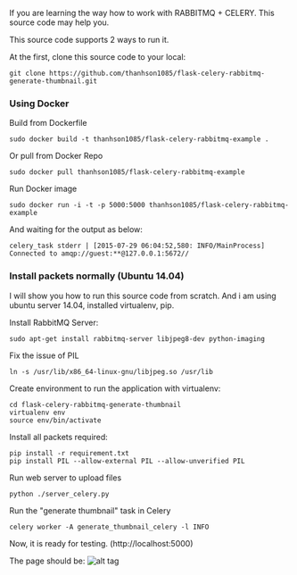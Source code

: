 If you are learning the way how to work with RABBITMQ + CELERY. This source code may help you.

This source code supports 2 ways to run it.

At the first, clone this source code to your local:
```
git clone https://github.com/thanhson1085/flask-celery-rabbitmq-generate-thumbnail.git
```

### Using Docker
Build from Dockerfile
```
sudo docker build -t thanhson1085/flask-celery-rabbitmq-example .
```
Or pull from Docker Repo
```
sudo docker pull thanhson1085/flask-celery-rabbitmq-example
```
Run Docker image
```
sudo docker run -i -t -p 5000:5000 thanhson1085/flask-celery-rabbitmq-example
```
And waiting for the output as below:
```
celery_task stderr | [2015-07-29 06:04:52,580: INFO/MainProcess] Connected to amqp://guest:**@127.0.0.1:5672//
```

### Install packets normally (Ubuntu 14.04)
I will show you how to run this source code from scratch. And i am using ubuntu server 14.04, installed virtualenv, pip.

Install RabbitMQ Server:
```
sudo apt-get install rabbitmq-server libjpeg8-dev python-imaging
```

Fix the issue of PIL
```
ln -s /usr/lib/x86_64-linux-gnu/libjpeg.so /usr/lib
```

Create environment to run the application with virtualenv:
```
cd flask-celery-rabbitmq-generate-thumbnail
virtualenv env
source env/bin/activate
```

Install all packets required:
```
pip install -r requirement.txt
pip install PIL --allow-external PIL --allow-unverified PIL
```

Run web server to upload files
```
python ./server_celery.py
```
Run the "generate thumbnail" task in Celery
```
celery worker -A generate_thumbnail_celery -l INFO
```

Now, it is ready for testing.
(http://localhost:5000)

The page should be:
![alt tag](https://sonnguyen.ws/wp-content/uploads/2015/06/29-07-2015-1-07-40-CH.png)

